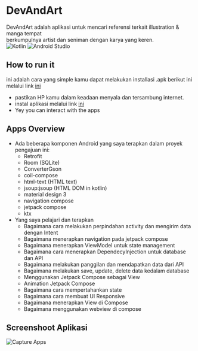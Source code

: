 # DevAndArt
DevAndArt adalah aplikasi untuk mencari referensi terkait illustration & manga tempat <br> 
berkumpulnya artist dan seniman dengan karya yang keren. <br>
![Kotlin](https://img.shields.io/badge/kotlin-%237F52FF.svg?style=for-the-badge&logo=kotlin&logoColor=white)
![Android Studio](https://img.shields.io/badge/Android%20Studio-3DDC84.svg?style=for-the-badge&logo=android-studio&logoColor=white)

## How to run it
ini adalah cara yang simple kamu dapat melakukan installasi .apk berikut ini melalui link [ini](https://github.com/dhino12/DevAndArt/releases/tag/v1.0)
- pastikan HP kamu dalam keadaan menyala dan tersambung internet.
- instal aplikasi melalui link [ini](https://github.com/dhino12/DevAndArt/releases/tag/v1.0)
- Yey you can interact with the apps

## Apps Overview
- Ada beberapa komponen Android yang saya terapkan dalam proyek pengajuan ini:
  - Retrofit
  - Room (SQLite)
  - ConverterGson
  - coil-compose
  - html-text (HTML text)
  - jsoup:jsoup (HTML DOM in kotlin)
  - material design 3
  - navigation compose
  - jetpack compose
  - ktx
- Yang saya pelajari dan terapkan
  - Bagaimana cara melakukan perpindahan activity dan mengirim data dengan Intent
  - Bagaimana menerapkan navigation pada jetpack compose
  - Bagaimana menerapkan ViewModel untuk state management
  - Bagaimana cara menerapkan DependecyInjection untuk database dan API
  - Bagaimana melakukan panggilan dan mendapatkan data dari API
  - Bagaimana melakukan save, update, delete data kedalam database
  - Menggunakan Jetpack Compose sebagai View
  - Animation Jetpack Compose
  - Bagaimana cara mempertahankan state
  - Bagaimana cara membuat UI Responsive
  - Bagaimana menerapkan View di Compose
  - Bagaimana menggunakan webview di compose

## Screenshoot Aplikasi
![Capture Apps](./assets/AppCapture.png)